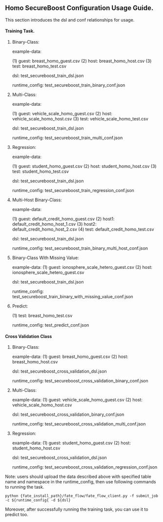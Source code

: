 ## Homo SecureBoost Configuration Usage Guide.

This section introduces the dsl and conf relationships for usage.

#### Training Task.

1. Binary-Class:  

    example-data: 
    
    (1) guest: breast_homo_guest.csv  (2) host: breast_homo_host.csv (3) test: breast_homo_test.csv 
     
    dsl: test_secureboost_train_dsl.json  
    
    runtime_config: test_secureboost_train_binary_conf.json
     
2. Multi-Class:  

    example-data: 
    
    (1) guest: vehicle_scale_homo_guest.csv (2) host: vehicle_scale_homo_host.csv (3) test: vehicle_scale_homo_test.csv  
             
    dsl: test_secureboost_train_dsl.json  
    
    runtime_config: test_secureboost_train_multi_conf.json
   
3. Regression: 
 
    example-data: 
    
    (1) guest: student_homo_guest.csv (2) host: student_homo_host.csv  (3) test: student_homo_test.csv 
           
    dsl: test_secureboost_train_dsl.json  
    
    runtime_config: test_secureboost_train_regression_conf.json
    
4. Multi-Host Binary-Class:   

    example-data: 
    
    (1) guest:  default_credit_homo_guest.csv  (2) host1:  default_credit_homo_host_1.csv  (3) host2:  default_credit_homo_host_2.csv  (4) test:  default_credit_homo_test.csv  
                
    dsl: test_secureboost_train_dsl.json  
    
    runtime_config: test_secureboost_train_binary_multi_host_conf.json
    
5. Binary-Class With Missing Value:  

    example-data: (1) guest: ionosphere_scale_hetero_guest.csv (2) host: ionosphere_scale_hetero_guest.csv
                   
    dsl: test_secureboost_train_dsl.json  
    
    runtime_config: test_secureboost_train_binary_with_missing_value_conf.json  
    
6. Predict:
    
    (1) test: breast_homo_test.csv
    
    runtime_config: test_predict_conf.json
    
#### Cross Validation Class

1. Binary-Class:  

    example-data: (1) guest: breast_homo_guest.csv  (2) host: breast_homo_host.csv  
    
    dsl: test_secureboost_cross_validation_dsl.json  
    
    runtime_config: test_secureboost_cross_validation_binary_conf.json 
    
2. Multi-Class:  

    example-data: (1) guest: vehicle_scale_homo_guest.csv
                  (2) host: vehicle_scale_homo_host.csv  
                  
    dsl: test_secureboost_cross_validation_binary_conf.json  
    
    runtime_config: test_secureboost_cross_validation_multi_conf.json  
    
3. Regression:  

    example-data: (1) guest: student_homo_guest.csv
                  (2) host: student_homo_host.csv 
                  
    dsl: test_secureboost_cross_validation_dsl.json  
    
    runtime_config: test_secureboost_cross_validation_regression_conf.json

Note: users should upload the data described above with specified table name and namespace in the runtime_config, 
then use following commands to running the task.
    
    python {fate_install_path}/fate_flow/fate_flow_client.py -f submit_job -c ${runtime_config{ -d ${dsl}

Moreover, after successfully running the training task, you can use it to predict too.